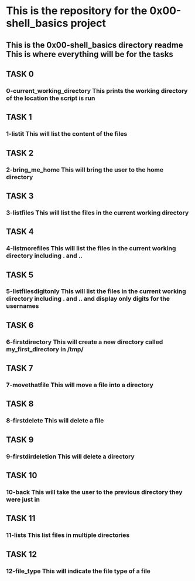 <H1>This is the repository for the 0x00-shell_basics project
<H2>This is the 0x00-shell_basics directory readme
This is where everything will be for the tasks

<H2>TASK 0 
<H3>0-current_working_directory
This prints the working directory of the location the script is run

<H2>TASK 1
<H3>1-listit
This will list the content of the files

<H2>TASK 2
<H3>2-bring_me_home
This will bring the user to the home directory

<H2>TASK 3
<H3>3-listfiles
This will list the files in the current working directory

<H2>TASK 4
<H3>4-listmorefiles
This will list the files in the current working directory including . and ..

<H2>TASK 5
<H3>5-listfilesdigitonly
This will list the files in the current working directory including . and .. and display only digits for the usernames

<H2>TASK 6
<H3>6-firstdirectory
This will create a new directory called my_first_directory in /tmp/

<H2>TASK 7
<H3>7-movethatfile
This will move a file into a directory

<H2>TASK 8
<H3>8-firstdelete
This will delete a file

<H2>TASK 9
<H3>9-firstdirdeletion
This will delete a directory

<H2>TASK 10
<H3>10-back
This will take the user to the previous directory they were just in

<H2>TASK 11
<H3>11-lists
This list files in multiple directories

<H2>TASK 12
<H3>12-file_type
This will indicate the file type of a file
